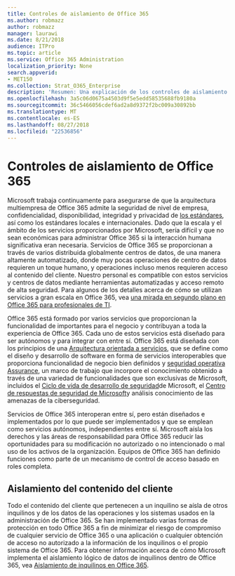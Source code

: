 ```yaml
---
title: Controles de aislamiento de Office 365
ms.author: robmazz
author: robmazz
manager: laurawi
ms.date: 8/21/2018
audience: ITPro
ms.topic: article
ms.service: Office 365 Administration
localization_priority: None
search.appverid:
- MET150
ms.collection: Strat_O365_Enterprise
description: 'Resumen: Una explicación de los controles de aislamiento dentro de Office 365.'
ms.openlocfilehash: 3a5c06d0675a4503d9f5e5edd58535688fb9180a
ms.sourcegitcommit: 36c5466056cdef6ad2a8d9372f2bc009a30892bb
ms.translationtype: MT
ms.contentlocale: es-ES
ms.lasthandoff: 08/27/2018
ms.locfileid: "22536856"
---
```

# <a name="office-365-isolation-controls"></a>Controles de aislamiento de Office 365 

Microsoft trabaja continuamente para asegurarse de que la arquitectura multiempresa de Office 365 admite la seguridad de nivel de empresa, confidencialidad, disponibilidad, integridad y privacidad de [los estándares](https://www.microsoft.com/TrustCenter/Compliance?service=Office#Icons), así como los estándares locales e internacionales. Dado que la escala y el ámbito de los servicios proporcionados por Microsoft, sería difícil y que no sean económicas para administrar Office 365 si la interacción humana significativa eran necesaria. Servicios de Office 365 se proporcionan a través de varios distribuida globalmente centros de datos, de una manera altamente automatizado, donde muy pocas operaciones de centro de datos requieren un toque humano, y operaciones incluso menos requieren acceso al contenido del cliente. Nuestro personal es compatible con estos servicios y centros de datos mediante herramientas automatizadas y acceso remoto de alta seguridad. Para algunos de los detalles acerca de cómo se utilizan servicios a gran escala en Office 365, vea [una mirada en segundo plano en Office 365 para profesionales de TI](https://channel9.msdn.com/Events/SharePoint-Conference/2014/SPC202).

Office 365 está formado por varios servicios que proporcionan la funcionalidad de importantes para el negocio y contribuyan a toda la experiencia de Office 365. Cada uno de estos servicios está diseñado para ser autónomos y para integrar con entre sí. Office 365 está diseñada con los principios de una [Arquitectura orientada a servicios](https://msdn.microsoft.com/library/aa480021.aspx), que se define como el diseño y desarrollo de software en forma de servicios interoperables que proporciona funcionalidad de negocio bien definidos y [seguridad operativa Assurance](http://www.microsoft.com/download/details.aspx?id=40872), un marco de trabajo que incorpore el conocimiento obtenido a través de una variedad de funcionalidades que son exclusivas de Microsoft, incluidos el [Ciclo de vida de desarrollo de seguridad](https://www.microsoft.com/sdl/default.aspx)de Microsoft, el [Centro de respuestas de seguridad de Microsoft](https://technet.microsoft.com/library/dn440717.aspx)y análisis conocimiento de las amenazas de la ciberseguridad.

Servicios de Office 365 interoperan entre sí, pero están diseñados e implementados por lo que puede ser implementados y que se emplean como servicios autónomos, independientes entre sí. Microsoft aísla los derechos y las áreas de responsabilidad para Office 365 reducir las oportunidades para su modificación no autorizado o no intencionado o mal uso de los activos de la organización. Equipos de Office 365 han definido funciones como parte de un mecanismo de control de acceso basado en roles completa.

## <a name="customer-content-isolation"></a>Aislamiento del contenido del cliente
Todo el contenido del cliente que pertenecen a un inquilino se aísla de otros inquilinos y de los datos de las operaciones y los sistemas usados en la administración de Office 365. Se han implementado varias formas de protección en todo Office 365 a fin de minimizar el riesgo de compromiso de cualquier servicio de Office 365 o una aplicación o cualquier obtención de acceso no autorizado a la información de los inquilinos o el propio sistema de Office 365. Para obtener información acerca de cómo Microsoft implementa el aislamiento lógico de datos de inquilinos dentro de Office 365, vea [Aislamiento de inquilinos en Office 365](office-365-tenant-isolation-overview.md).
